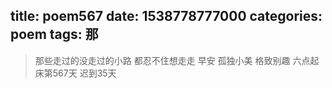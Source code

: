 title: poem567
date: 1538778777000
categories: poem
tags: 那
---
> 那些走过的没走过的小路
都忍不住想走走
早安
孤独小美
格致别趣
六点起床第567天 迟到35天